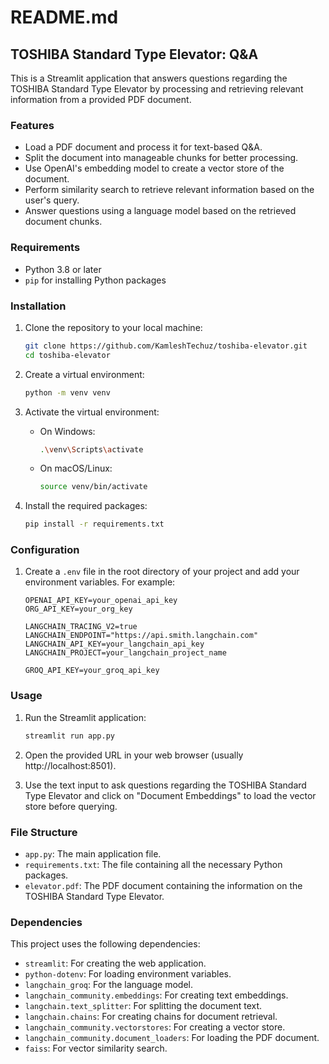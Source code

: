# README.md

## TOSHIBA Standard Type Elevator: Q&A

This is a Streamlit application that answers questions regarding the TOSHIBA Standard Type Elevator by processing and retrieving relevant information from a provided PDF document.

### Features

- Load a PDF document and process it for text-based Q&A.
- Split the document into manageable chunks for better processing.
- Use OpenAI's embedding model to create a vector store of the document.
- Perform similarity search to retrieve relevant information based on the user's query.
- Answer questions using a language model based on the retrieved document chunks.

### Requirements

- Python 3.8 or later
- `pip` for installing Python packages

### Installation

1. Clone the repository to your local machine:

   ```sh
   git clone https://github.com/KamleshTechuz/toshiba-elevator.git
   cd toshiba-elevator
   ```
2. Create a virtual environment:

   ```sh
   python -m venv venv
   ```
3. Activate the virtual environment:

   - On Windows:

     ```sh
     .\venv\Scripts\activate
     ```
   - On macOS/Linux:

     ```sh
     source venv/bin/activate
     ```
4. Install the required packages:

   ```sh
   pip install -r requirements.txt
   ```

### Configuration

1. Create a `.env` file in the root directory of your project and add your environment variables. For example:

   ```env
   OPENAI_API_KEY=your_openai_api_key
   ORG_API_KEY=your_org_key

   LANGCHAIN_TRACING_V2=true
   LANGCHAIN_ENDPOINT="https://api.smith.langchain.com"
   LANGCHAIN_API_KEY=your_langchain_api_key
   LANGCHAIN_PROJECT=your_langchain_project_name

   GROQ_API_KEY=your_groq_api_key
   ```

### Usage

1. Run the Streamlit application:

   ```sh
   streamlit run app.py
   ```
2. Open the provided URL in your web browser (usually http://localhost:8501).
3. Use the text input to ask questions regarding the TOSHIBA Standard Type Elevator and click on "Document Embeddings" to load the vector store before querying.

### File Structure

- `app.py`: The main application file.
- `requirements.txt`: The file containing all the necessary Python packages.
- `elevator.pdf`: The PDF document containing the information on the TOSHIBA Standard Type Elevator.

### Dependencies

This project uses the following dependencies:

- `streamlit`: For creating the web application.
- `python-dotenv`: For loading environment variables.
- `langchain_groq`: For the language model.
- `langchain_community.embeddings`: For creating text embeddings.
- `langchain.text_splitter`: For splitting the document text.
- `langchain.chains`: For creating chains for document retrieval.
- `langchain_community.vectorstores`: For creating a vector store.
- `langchain_community.document_loaders`: For loading the PDF document.
- `faiss`: For vector similarity search.
